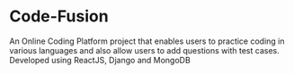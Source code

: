 # Code-Fusion
An Online Coding Platform project that enables users to practice coding in various languages and also allow users to add questions with test cases.
Developed using ReactJS, Django and MongoDB

